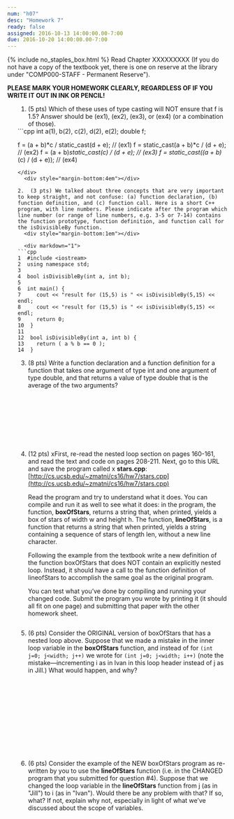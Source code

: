 ```yaml
---
num: "h07"
desc: "Homework 7"
ready: false
assigned: 2016-10-13 14:00:00.00-7:00
due: 2016-10-20 14:00:00.00-7:00
---
```

{% include no_staples_box.html %}
Read Chapter XXXXXXXXX (If you do not have a copy of the textbook yet, there is one on reserve at the library under "COMP000-STAFF - Permanent Reserve").

<b>PLEASE MARK YOUR HOMEWORK CLEARLY, REGARDLESS OF IF YOU WRITE IT OUT IN INK OR PENCIL!</b>

<ol markdown="1">

1.	(5 pts) Which of these uses of type casting will NOT ensure that f is 1.5? Answer should be (ex1), (ex2), (ex3), or (ex4) (or a combination of those).

<div markdown="1">
```cpp
int a(1), b(2), c(2), d(2), e(2);
double f;

f = (a + b)*c / static_cast<double>(d + e);	// (ex1)
f = static_cast<double>(a + b)*c / (d + e);	// (ex2)
f = (a + b)*static_cast<double>(c) / (d + e);	// (ex3)
f = static_cast<double>((a + b)*(c) / (d + e));	// (ex4)
```
</div>
  <div style="margin-bottom:4em"></div>

2.	(3 pts) We talked about three concepts that are very important to keep straight, and not confuse: (a) function declaration, (b) function definition, and (c) function call. Here is a short C++ program, with line numbers. Please indicate after the program which line number (or range of line numbers, e.g. 3-5 or 7-14) contains the function prototype, function definition, and function call for the isDivisibleBy function.
  <div style="margin-bottom:1em"></div>
  
  <div markdown="1">
```cpp
1  #include <iostream>
2  using namespace std;
3
4  bool isDivisibleBy(int a, int b);
5
6  int main() {
7     cout << "result for (15,5) is " << isDivisibleBy(5,15) << endl;
8     cout << "result for (15,5) is " << isDivisibleBy(5,15) << endl;
9     return 0;
10  }
11
12  bool isDivisibleBy(int a, int b) {
13    return ( a % b == 0 );
14  }
```
  </div>
  
  <div class="pagebreak"></div>

3.  (8 pts) Write a function declaration and a function definition for a function that takes one argument of type int and one argument of type double, and that returns a value of type double that is the average of the two arguments?
  <div style="margin-bottom:10em"></div>

4.  (12 pts) xFirst, re-read the nested loop section on pages 160-161, and read the text and code on pages 208-211. Next, go to this URL and save the program called x <b>stars.cpp</b>: [http://cs.ucsb.edu/~zmatni/cs16/hw7/stars.cpp](http://cs.ucsb.edu/~zmatni/cs16/hw7/stars.cpp)
    <div style="margin-bottom:1em"></div>
    Read the program and try to understand what it does. You can compile and run it as well to see what it does: in the program, the function, <b>boxOfStars</b>, returns a string that, when printed, yields a box of stars of width w and height h. The function, <b>lineOfStars</b>, is a function that returns a string that when printed, yields a string containing a sequence of stars of length len, without a new line character.
    <div style="margin-bottom:1em"></div>
    Following the example from the textbook write a new definition of the function boxOfStars that does NOT contain an explicitly nested loop. Instead, it should have a call to the function definition of lineofStars to accomplish the same goal as the original program.
    <div style="margin-bottom:1em"></div>
    You can test what you’ve done by compiling and running your changed code. Submit the program you wrote by printing it (it should all fit on one page) and submitting that paper with the other homework sheet.
  <div style="margin-bottom:2em"></div>
  
5.	(6 pts) Consider the ORIGINAL version of boxOfStars that has a nested loop above. Suppose that we made a mistake in the inner loop variable in the <b>boxOfStars</b> function, and instead of for `(int j=0; j<width; j++)` we wrote for `(int j=0; j<width; i++)` (note the mistake—incrementing i as in Ivan in this loop header instead of j as in Jill.) What would happen, and why?
  <div style="margin-bottom:14em"></div>

6.	(6 pts) Consider the example of the NEW boxOfStars program as re-written by you to use the <b>lineOfStars</b> function (i.e. in the CHANGED program that you submitted for question #4). Suppose that we changed the loop variable in the <b>lineOfStars</b> function from j (as in "Jill") to i (as in "Ivan"). Would there be any problem with that? If so, what? If not, explain why not, especially in light of what we’ve discussed about the scope of variables.

</ol>
